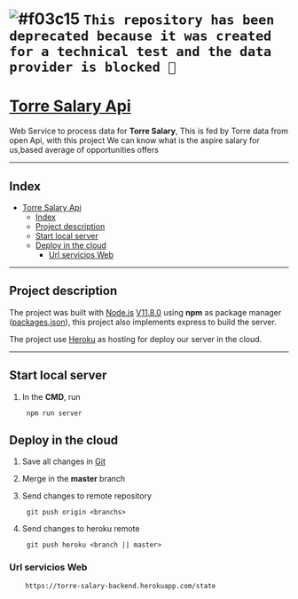 # ![#f03c15](https://placehold.co/15x15/f03c15/f03c15.png) `This repository has been deprecated because it was created for a technical test and the data provider is blocked 🫥`

# [Torre Salary Api](https://torre-salary.web.app/)

Web Service to process data for **Torre Salary**, This is fed by Torre data from open Api, with this project We can know what is the aspire salary for us,based average of opportunities offers
__________

## Index

- [Torre Salary Api](#torre-salary-api)
  - [Index](#index)
  - [Project description](#project-description)
  - [Start local server](#start-local-server)
  - [Deploy in the cloud](#deploy-in-the-cloud)
    - [Url servicios Web](#url-servicios-web)

__________

## Project description

The project was built with [Node.js](https://nodejs.org/es/) [V11.8.0](https://nodejs.org/dist/v11.8.0/) using **npm** as package manager ([packages.json](./package.json)), this project also implements express to build the server.

The project use [Heroku](https://heroku.com) as hosting for deploy our server in the cloud.
__________

## Start local server

1) In the **CMD**, run

        npm run server

## Deploy in the cloud

1) Save all changes in [Git](https://git-scm.com/)
2) Merge in the **master** branch
3) Send changes to remote repository

        git push origin <branchs>

4) Send changes to heroku remote

        git push heroku <branch || master>

### Url servicios Web

        https://torre-salary-backend.herokuapp.com/state

